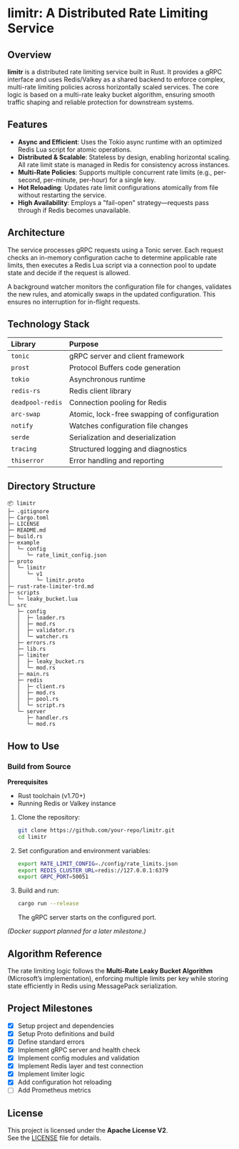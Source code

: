 # limitr: A Distributed Rate Limiting Service

## Overview

**limitr** is a distributed rate limiting service built in Rust. It provides a gRPC interface and uses Redis/Valkey as a shared backend to enforce complex, multi-rate limiting policies across horizontally scaled services. The core logic is based on a multi-rate leaky bucket algorithm, ensuring smooth traffic shaping and reliable protection for downstream systems.

## Features

* **Async and Efficient**: Uses the Tokio async runtime with an optimized Redis Lua script for atomic operations.
* **Distributed & Scalable**: Stateless by design, enabling horizontal scaling. All rate limit state is managed in Redis for consistency across instances.
* **Multi-Rate Policies**: Supports multiple concurrent rate limits (e.g., per-second, per-minute, per-hour) for a single key.
* **Hot Reloading**: Updates rate limit configurations atomically from file without restarting the service.
* **High Availability**: Employs a "fail-open" strategy—requests pass through if Redis becomes unavailable.

## Architecture

The service processes gRPC requests using a Tonic server. Each request checks an in-memory configuration cache to determine applicable rate limits, then executes a Redis Lua script via a connection pool to update state and decide if the request is allowed.

A background watcher monitors the configuration file for changes, validates the new rules, and atomically swaps in the updated configuration. This ensures no interruption for in-flight requests.

## Technology Stack

| Library | Purpose |
| :--- | :--- |
| `tonic` | gRPC server and client framework |
| `prost` | Protocol Buffers code generation |
| `tokio` | Asynchronous runtime |
| `redis-rs` | Redis client library |
| `deadpool-redis` | Connection pooling for Redis |
| `arc-swap` | Atomic, lock-free swapping of configuration |
| `notify` | Watches configuration file changes |
| `serde` | Serialization and deserialization |
| `tracing` | Structured logging and diagnostics |
| `thiserror` | Error handling and reporting |

## Directory Structure

```
📦 limitr
├─ .gitignore
├─ Cargo.toml
├─ LICENSE
├─ README.md
├─ build.rs
├─ example
│  └─ config
│     └─ rate_limit_config.json
├─ proto
│  └─ limitr
│     └─ v1
│        └─ limitr.proto
├─ rust-rate-limiter-trd.md
├─ scripts
│  └─ leaky_bucket.lua
└─ src
   ├─ config
   │  ├─ loader.rs
   │  ├─ mod.rs
   │  ├─ validator.rs
   │  └─ watcher.rs
   ├─ errors.rs
   ├─ lib.rs
   ├─ limiter
   │  ├─ leaky_bucket.rs
   │  └─ mod.rs
   ├─ main.rs
   ├─ redis
   │  ├─ client.rs
   │  ├─ mod.rs
   │  ├─ pool.rs
   │  └─ script.rs
   └─ server
      ├─ handler.rs
      └─ mod.rs
```

## How to Use

### Build from Source

**Prerequisites**  
* Rust toolchain (v1.70+)  
* Running Redis or Valkey instance  

1. Clone the repository:

   ```bash
   git clone https://github.com/your-repo/limitr.git
   cd limitr
   ```

2. Set configuration and environment variables:

   ```bash
   export RATE_LIMIT_CONFIG=./config/rate_limits.json
   export REDIS_CLUSTER_URL=redis://127.0.0.1:6379
   export GRPC_PORT=50051
   ```

3. Build and run:

   ```bash
   cargo run --release
   ```

   The gRPC server starts on the configured port.

*(Docker support planned for a later milestone.)*

## Algorithm Reference

The rate limiting logic follows the **Multi-Rate Leaky Bucket Algorithm** (Microsoft’s implementation), enforcing multiple limits per key while storing state efficiently in Redis using MessagePack serialization.

## Project Milestones

* [x] Setup project and dependencies  
* [x] Setup Proto definitions and build  
* [x] Define standard errors  
* [x] Implement gRPC server and health check  
* [x] Implement config modules and validation  
* [x] Implement Redis layer and test connection  
* [x] Implement limiter logic  
* [x] Add configuration hot reloading  
* [ ] Add Prometheus metrics

## License

This project is licensed under the **Apache License V2**.  
See the [LICENSE](./LICENSE) file for details.
````

